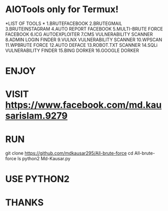 # AIOTools only for Termux!
*LIST OF TOOLS *
1.BRUTEFACEBOOK
2.BRUTEGMAIL
3.BRUTEINSTAGRAM
4.AUTO REPORT FACEBOOK
5.MULTI-BRUTE FORCE FACEBOOK
6.ICG AUTOEXPLOITER
7.CMS VULNERABILITY SCANNER
8.ADMIN LOGIN FINDER
9.VULNX VULNERABILITY SCANNER
10.WPSCAN
11.WPBRUTE FORCE
12.AUTO DEFACE
13.ROBOT.TXT SCANNER
14.SQLi VULNERABILITY FINDER
15.BING DORKER
16.GOOGLE DORKER
# ENJOY 
# VISIT https://www.facebook.com/md.kausarislam.9279 
# RUN
 git clone https://github.com/mdkausar295/All-brute-force
 cd All-brute-force
 ls
 python2 Md-Kausar.py
# USE PYTHON2
# THANKS
